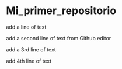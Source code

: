 # Mi_primer_repositorio

add a line of text

add a second line of text from Github editor

add a 3rd line of text 

add 4th line of text
